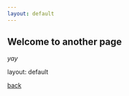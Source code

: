 ```yaml
---
layout: default
---
```



<object  data="https://ricothaka.github.io/cv/" width="100%" height="100%" >
</object>

## Welcome to another page

_yay_


layout: default

[back](./)

